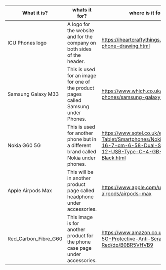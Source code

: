 | What it is?        | whats it for?                                                                      | where is it found?                                                  |   |   |
|--------------------|------------------------------------------------------------------------------------|---------------------------------------------------------------------|---|---|
| ICU Phones logo    | A logo for the website and for the company on both sides of the header.             | https://iheartcraftythings.com/cartoon-phone-drawing.html           |   |   |
| Samsung Galaxy M33 | This is used for an image for one of the product pages called Samsung under Phones. | https://www.which.co.uk/reviews/mobile-phones/samsung-galaxy-m33-5g |   |   |
| Nokia G60 5G         | This is used for another phone but in a different brand called Nokia under phones. | https://www.sotel.co.uk/en/Handy-Tablet/Smartphones/Nokia-G60-5G-16-7-cm-6-58-Dual-SIM-Android-12-USB-Type-C-4-GB-128-GB-Black.html |   |   |
| Apple Airpods Max  | This will be in another product page called headphone under accessories.           | https://www.apple.com/uk/shop/buy-airpods/airpods-max               |   |   |
| Red_Carbon_Fibre_G60 | This image is for another product for the phone case page under accessories.       | https://www.amazon.co.uk/Nokia-G60-5G-Protective-Anti-Scratch-Lasi-Red/dp/B0BR5VHVB9                                                |   |   |